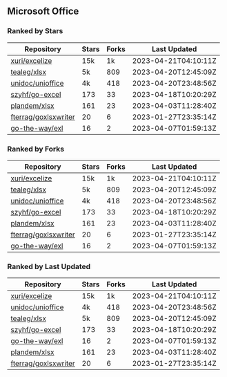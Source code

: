 ## Microsoft Office

### Ranked by Stars

| Repository | Stars | Forks | Last Updated |
|------------|-------|-------|--------------|
| [xuri/excelize](https://github.com/xuri/excelize) | 15k | 1k | 2023-04-21T04:10:11Z |
| [tealeg/xlsx](https://github.com/tealeg/xlsx) | 5k | 809 | 2023-04-20T12:45:09Z |
| [unidoc/unioffice](https://github.com/unidoc/unioffice) | 4k | 418 | 2023-04-20T23:48:56Z |
| [szyhf/go-excel](https://github.com/szyhf/go-excel) | 173 | 33 | 2023-04-18T10:20:29Z |
| [plandem/xlsx](https://github.com/plandem/xlsx) | 161 | 23 | 2023-04-03T11:28:40Z |
| [fterrag/goxlsxwriter](https://github.com/fterrag/goxlsxwriter) | 20 | 6 | 2023-01-27T23:35:14Z |
| [go-the-way/exl](https://github.com/go-the-way/exl) | 16 | 2 | 2023-04-07T01:59:13Z |

### Ranked by Forks

| Repository | Stars | Forks | Last Updated |
|------------|-------|-------|--------------|
| [xuri/excelize](https://github.com/xuri/excelize) | 15k | 1k | 2023-04-21T04:10:11Z |
| [tealeg/xlsx](https://github.com/tealeg/xlsx) | 5k | 809 | 2023-04-20T12:45:09Z |
| [unidoc/unioffice](https://github.com/unidoc/unioffice) | 4k | 418 | 2023-04-20T23:48:56Z |
| [szyhf/go-excel](https://github.com/szyhf/go-excel) | 173 | 33 | 2023-04-18T10:20:29Z |
| [plandem/xlsx](https://github.com/plandem/xlsx) | 161 | 23 | 2023-04-03T11:28:40Z |
| [fterrag/goxlsxwriter](https://github.com/fterrag/goxlsxwriter) | 20 | 6 | 2023-01-27T23:35:14Z |
| [go-the-way/exl](https://github.com/go-the-way/exl) | 16 | 2 | 2023-04-07T01:59:13Z |

### Ranked by Last Updated

| Repository | Stars | Forks | Last Updated |
|------------|-------|-------|--------------|
| [xuri/excelize](https://github.com/xuri/excelize) | 15k | 1k | 2023-04-21T04:10:11Z |
| [unidoc/unioffice](https://github.com/unidoc/unioffice) | 4k | 418 | 2023-04-20T23:48:56Z |
| [tealeg/xlsx](https://github.com/tealeg/xlsx) | 5k | 809 | 2023-04-20T12:45:09Z |
| [szyhf/go-excel](https://github.com/szyhf/go-excel) | 173 | 33 | 2023-04-18T10:20:29Z |
| [go-the-way/exl](https://github.com/go-the-way/exl) | 16 | 2 | 2023-04-07T01:59:13Z |
| [plandem/xlsx](https://github.com/plandem/xlsx) | 161 | 23 | 2023-04-03T11:28:40Z |
| [fterrag/goxlsxwriter](https://github.com/fterrag/goxlsxwriter) | 20 | 6 | 2023-01-27T23:35:14Z |

